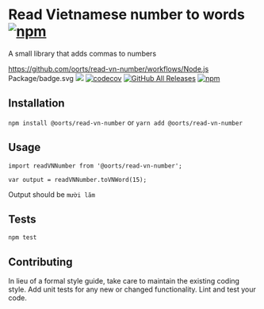 # Read Vietnamese number to words [![npm](https://img.shields.io/npm/v/@oorts/read-vn-number.svg)](https://www.npmjs.com/package/@oorts/read-vn-number)

A small library that adds commas to numbers

https://github.com/oorts/read-vn-number/workflows/Node.js Package/badge.svg
![](https://travis-ci.org/oorts/read-vn-number.svg?branch=master) [![codecov](https://codecov.io/gh/oorts/read-vn-number/branch/master/graph/badge.svg)](https://codecov.io/gh/oorts/read-vn-number)
[![GitHub All Releases](https://img.shields.io/github/downloads/oorts/read-vn-number/total.svg)](https://github.com/oorts/read-vn-number)
[![npm](https://img.shields.io/npm/dt/@oorts/read-vn-number.svg)](https://www.npmjs.com/package/@oorts/read-vn-number)

## Installation

`npm install @oorts/read-vn-number`
or
`yarn add @oorts/read-vn-number`

## Usage

    import readVNNumber from '@oorts/read-vn-number';

    var output = readVNNumber.toVNWord(15);

Output should be `mười lăm`

## Tests

`npm test`

## Contributing

In lieu of a formal style guide, take care to maintain the existing coding style. Add unit tests for any new or changed functionality. Lint and test your code.
